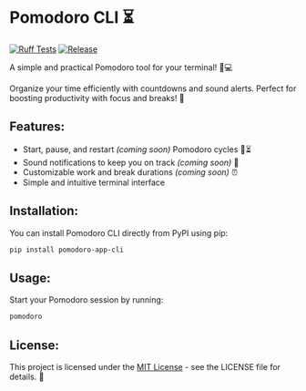 # Pomodoro CLI ⏳

[![Ruff Tests](https://github.com/GussSoares/pomodoro-cli/actions/workflows/test.yml/badge.svg)](https://github.com/GussSoares/pomodoro-cli/actions/workflows/test.yml)
[![Release](https://github.com/GussSoares/pomodoro-cli/actions/workflows/publish.yml/badge.svg)](https://github.com/GussSoares/pomodoro-cli/actions/workflows/publish.yml)

A simple and practical Pomodoro tool for your terminal! 📱💻

Organize your time efficiently with countdowns and sound alerts. Perfect for boosting productivity with focus and breaks! 🚀

## Features:
- Start, pause, and restart _(coming soon)_ Pomodoro cycles 🍅⏳
- Sound notifications to keep you on track _(coming soon)_ 🔔
- Customizable work and break durations _(coming soon)_ ⏰
- Simple and intuitive terminal interface

## Installation:
You can install Pomodoro CLI directly from PyPI using pip:  
```bash
pip install pomodoro-app-cli
```

## Usage:
Start your Pomodoro session by running:

```bash
pomodoro
```

## License:
This project is licensed under the [MIT License](LICENSE) - see the LICENSE file for details. 📜
